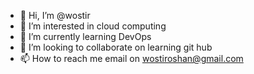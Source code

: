 - 👋 Hi, I’m @wostir
- 👀 I’m interested in cloud computing
- 🌱 I’m currently learning DevOps 
- 💞️ I’m looking to collaborate on learning git hub
- 📫 How to reach me email on wostiroshan@gmail.com

<!---
wostir/wostir is a ✨ special ✨ repository because its `README.md` (this file) appears on your GitHub profile.
You can click the Preview link to take a look at your changes.
--->
